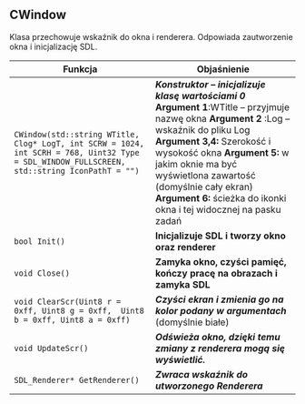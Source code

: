 ## **CWindow**

Klasa przechowuje wskaźnik do okna i renderera. Odpowiada zautworzenie okna i inicjalizację SDL.

| Funkcja                                  | Objaśnienie                              |
| ---------------------------------------- | ---------------------------------------- |
| `CWindow(std::string WTitle, Clog* LogT, int SCRW = 1024, int SCRH = 768, Uint32 Type = SDL_WINDOW_FULLSCREEN, std::string IconPathT = "")` | ***Konstruktor –  inicjalizuje klasę wartościami 0***   **Argument 1**:WTitle – przyjmuje nazwę okna  **Argument 2** :Log – wskaźnik do  pliku Log **Argument 3,4:** Szerokość i wysokość okna **Argument 5:** w jakim oknie ma być wyświetlona zawartość (domyślnie cały ekran) **Argument 6:** ścieżka do ikonki okna i tej widocznej na pasku zadań |
| `bool Init()`                            | **Inicjalizuje SDL  i tworzy okno oraz renderer** |
| `void Close()`                           | **Zamyka okno,  czyści pamięć, kończy pracę na obrazach i zamyka SDL** |
| `void ClearScr(Uint8 r = 0xff, Uint8 g = 0xff,  Uint8 b = 0xff, Uint8 a = 0xff)` | ***Czyści ekran i  zmienia go na kolor podany w argumentach*** (domyślnie białe) |
| `void UpdateScr()`                       | ***Odświeża okno,  dzięki temu zmiany z renderera mogą się wyświetlić.*** |
| `SDL_Renderer* GetRenderer()`            | ***Zwraca wskaźnik do utworzonego Renderera*** |